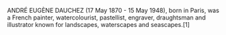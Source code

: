 ANDRÉ EUGÈNE DAUCHEZ (17 May 1870 - 15 May 1948), born in Paris, was a French painter, watercolourist, pastellist, engraver, draughtsman and illustrator known for landscapes, waterscapes and seascapes.[1]
